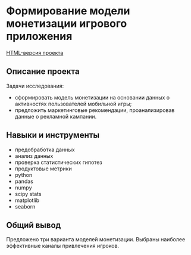 # Формирование модели монетизации игрового приложения
[HTML-версия проекта](https://htmlpreview.github.io/?https://github.com/WoozyWombat/Portfolio/blob/main/Game%20monetization%20model/game_monetization.html)
## Описание проекта
Задачи исследования:
- сформировать модель монетизации на основании данных о активностях пользователей мобильной игры;
- предложить маркетинговые рекомендации, проанализировав данные о рекламной кампании.
## Навыки и инструменты
- предобработка данных
- анализ данных
- проверка статистических гипотез
- продуктовые метрики
- python
- pandas
- numpy
- scipy stats
- matplotlib
- seaborn
## Общий вывод
Предложено три варианта моделей монетизации. Выбраны наиболее эффективные каналы привлечения игроков.
